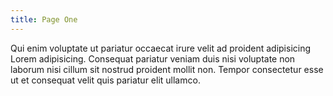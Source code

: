 ```yaml
---
title: Page One
---
```


Qui enim voluptate ut pariatur occaecat irure velit ad proident adipisicing Lorem adipisicing. Consequat pariatur veniam duis nisi voluptate non laborum nisi cillum sit nostrud proident mollit non. Tempor consectetur esse ut et consequat velit quis pariatur elit ullamco.